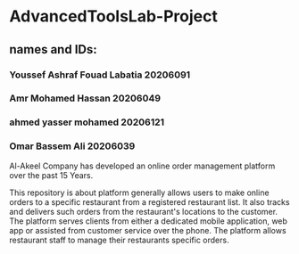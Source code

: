# AdvancedToolsLab-Project
## names and IDs:
### Youssef Ashraf Fouad Labatia 20206091
### Amr Mohamed Hassan 20206049
### ahmed yasser mohamed 20206121
### Omar Bassem Ali 20206039

Al-Akeel Company has developed an online order management platform over the past 15 Years.

This repository is about
platform generally allows users to make online orders to a specific restaurant from a registered
restaurant list. It also tracks and delivers such orders from the restaurant's locations to the customer.
The platform serves clients from either a dedicated mobile application, web app or assisted from
customer service over the phone. The platform allows restaurant staff to manage their restaurants
specific orders.
